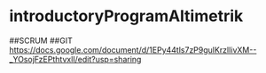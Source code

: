 # introductoryProgramAltimetrik
##SCRUM
##GIT
<https://docs.google.com/document/d/1EPy44tls7zP9gulKrzlIivXM--_YOsojFzEPthtvxlI/edit?usp=sharing>

